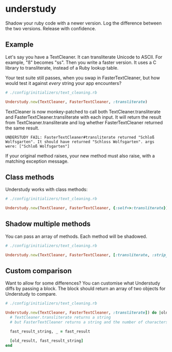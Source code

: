 # understudy
Shadow your ruby code with a newer version. Log the difference between the two versions. Release with confidence.


## Example

Let's say you have a TextCleaner. It can transliterate Unicode to ASCII. For example, "ß" becomes "ss". Then you write a faster version. It uses a C library to transliterate, instead of a Ruby lookup table.

Your test suite still passes, when you swap in FasterTextCleaner, but how would test it against *every* string your app encounters?

``` ruby
# ./config/initializers/text_cleaning.rb

Understudy.new(TextCleaner, FasterTextCleaner, :transliterate)

```

TextCleaner is now monkey-patched to call both TextCleaner.transliterate and FasterTextCleaner.transliterate with each input. It will return the result from TextCleaner.transliterate and log whether FasterTextCleaner returned the same result.

``` log
UNDERSTUDY FAIL: FasterTextCleaner#transliterate returned "Schloß Wolfsgarten". It should have returned "Schloss Wolfsgarten". args were: ["Schloß Wolfsgarten"]
```

If your original method raises, your new method must also raise, with a matching exception message.

## Class methods

Understudy works with class methods:

``` ruby
# ./config/initializers/text_cleaning.rb

Understudy.new(TextCleaner, FasterTextCleaner, {:self=>:transliterate})

```

## Shadow multiple methods

You can pass an array of methods. Each method will be shadowed.

``` ruby
# ./config/initializers/text_cleaning.rb

Understudy.new(TextCleaner, FasterTextCleaner, [:transliterate, :strip_ms_word, :csv_safe])

```

## Custom comparison

Want to allow for some differences? You can customise what Understudy diffs by passing a block. The block should return an array of two objects for Understudy to compare.

``` ruby
# ./config/initializers/text_cleaning.rb

Understudy.new(TextCleaner, FasterTextCleaner, :transliterate]) do |old_result, fast_result|
  # TextCleaner.transliterate returns a string
  # but FasterTextCleaner returns a string and the number of characters cleaned

  fast_result_string, _ = fast_result

  [old_result, fast_result_string]
end

```
